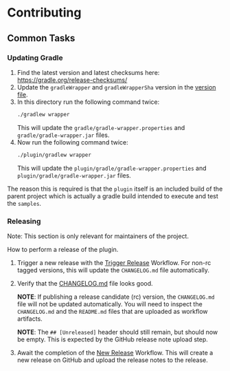 # Contributing

## Common Tasks

### Updating Gradle

1. Find the latest version and latest checksums here: https://gradle.org/release-checksums/
2. Update the `gradleWrapper` and `gradleWrapperSha` version in the [version file](plugin/gradle/libs.versions.toml).
3. In this directory run the following command twice:
   ```bash
   ./gradlew wrapper
   ```
    This will update the `gradle/gradle-wrapper.properties` and `gradle/gradle-wrapper.jar` files.
4. Now run the following command twice:
   ```bash
   ./plugin/gradlew wrapper
   ```
   This will update the `plugin/gradle/gradle-wrapper.properties` and `plugin/gradle/gradle-wrapper.jar` files.

The reason this is required is that the `plugin` itself is an included build of the parent project which is actually a gradle build intended to execute and test the `samples`.

### Releasing

Note: This section is only relevant for maintainers of the project.

How to perform a release of the plugin.

1. Trigger a new release with the
   [Trigger Release](https://github.com/JLLeitschuh/ktlint-gradle/actions/workflows/prepare-release.yaml)
   Workflow. For non-rc tagged versions, this will update the `CHANGELOG.md` file automatically.

2. Verify that the
   [CHANGELOG.md](https://github.com/JLLeitschuh/ktlint-gradle/blob/main/CHANGELOG.md)
   file looks good.

   **NOTE**: If publishing a release candidate (rc) version, the `CHANGELOG.md` file will not be updated automatically.
   You will need to inspect the `CHANGELOG.md` and the `README.md` files that are uploaded as workflow artifacts.

   **NOTE**: The `## [Unreleased]` header should still remain, but should now be empty.
   This is expected by the GitHub release note upload step.

3. Await the completion of the
   [New Release](https://github.com/JLLeitschuh/ktlint-gradle/actions/workflows/prepare-release.yaml)
   Workflow. This will create a new release on GitHub and upload the release notes to the release.
